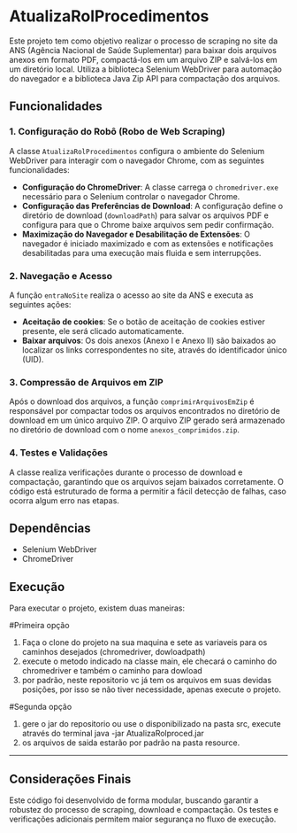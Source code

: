# AtualizaRolProcedimentos

Este projeto tem como objetivo realizar o processo de scraping no site da ANS (Agência Nacional de Saúde Suplementar) para baixar dois arquivos anexos em formato PDF, compactá-los em um arquivo ZIP e salvá-los em um diretório local. Utiliza a biblioteca Selenium WebDriver para automação do navegador e a biblioteca Java Zip API para compactação dos arquivos.

## Funcionalidades

### 1. Configuração do Robô (Robo de Web Scraping)

A classe `AtualizaRolProcedimentos` configura o ambiente do Selenium WebDriver para interagir com o navegador Chrome, com as seguintes funcionalidades:

- **Configuração do ChromeDriver**: A classe carrega o `chromedriver.exe` necessário para o Selenium controlar o navegador Chrome.
- **Configuração das Preferências de Download**: A configuração define o diretório de download (`downloadPath`) para salvar os arquivos PDF e configura para que o Chrome baixe arquivos sem pedir confirmação.
- **Maximização do Navegador e Desabilitação de Extensões**: O navegador é iniciado maximizado e com as extensões e notificações desabilitadas para uma execução mais fluida e sem interrupções.

### 2. Navegação e Acesso

A função `entraNoSite` realiza o acesso ao site da ANS e executa as seguintes ações:

- **Aceitação de cookies**: Se o botão de aceitação de cookies estiver presente, ele será clicado automaticamente.
- **Baixar arquivos**: Os dois anexos (Anexo I e Anexo II) são baixados ao localizar os links correspondentes no site, através do identificador único (UID).

### 3. Compressão de Arquivos em ZIP

Após o download dos arquivos, a função `comprimirArquivosEmZip` é responsável por compactar todos os arquivos encontrados no diretório de download em um único arquivo ZIP. O arquivo ZIP gerado será armazenado no diretório de download com o nome `anexos_comprimidos.zip`.

### 4. Testes e Validações

A classe realiza verificações durante o processo de download e compactação, garantindo que os arquivos sejam baixados corretamente. O código está estruturado de forma a permitir a fácil detecção de falhas, caso ocorra algum erro nas etapas.

## Dependências

- Selenium WebDriver
- ChromeDriver

## Execução

Para executar o projeto, existem duas maneiras:

#Primeira opção

1. Faça o clone do projeto na sua maquina e sete as variaveis para os caminhos desejados (chromedriver, dowloadpath)
2. execute o metodo indicado na classe main, ele checará o caminho do chromedriver e também o caminho para dowload
3. por padrão, neste repositorio vc já tem os arquivos em suas devidas posições, por isso se não tiver necessidade, apenas execute o projeto. 

#Segunda opção

1. gere o jar do repositorio ou use o disponibilizado na pasta src, execute através do terminal java -jar AtualizaRolproced.jar
2. os arquivos de saida estarão por padrão na pasta resource.

---

## Considerações Finais

Este código foi desenvolvido de forma modular, buscando garantir a robustez do processo de scraping, download e compactação. Os testes e verificações adicionais permitem maior segurança no fluxo de execução.

